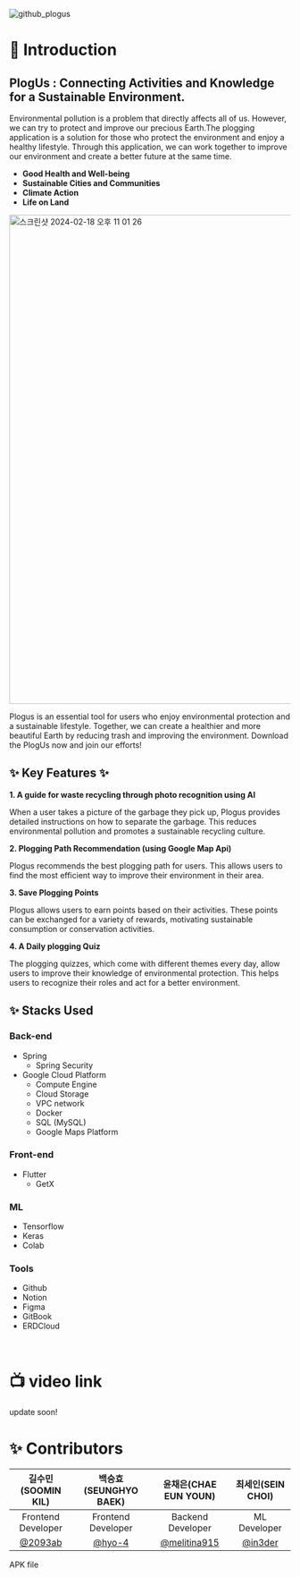 
![github_plogus](https://github.com/plog-us/plog-us-FE/assets/70904075/4f1a448b-06a7-4d2e-8f68-c6cbad06ccab)




# **💬 Introduction**


## PlogUs : Connecting Activities and Knowledge for a Sustainable Environment.

Environmental pollution is a problem that directly affects all of us. However, we can try to protect and improve our precious Earth.The plogging application is a solution for those who protect the environment and enjoy a healthy lifestyle. Through this application, we can work together to improve our environment and create a better future at the same time.

- **Good Health and Well-being**
- **Sustainable Cities and Communities**
- **Climate Action**
- **Life on Land**

<img width="875" alt="스크린샷 2024-02-18 오후 11 01 26" src="https://github.com/plog-us/plog-us-FE/assets/70904075/355084b5-3442-47eb-92f6-d5895a140304">


Plogus is an essential tool for users who enjoy environmental protection and a sustainable lifestyle. Together, we can create a healthier and more beautiful Earth by reducing trash and improving the environment. Download the PlogUs now and join our efforts!

## ✨ Key Features ✨

**1. A guide for waste recycling through photo recognition using AI**

When a user takes a picture of the garbage they pick up, Plogus provides detailed instructions on how to separate the garbage. This reduces environmental pollution and promotes a sustainable recycling culture.

**2. Plogging Path Recommendation (using Google Map Api)**

Plogus recommends the best plogging path for users. This allows users to find the most efficient way to improve their environment in their area. 

**3. Save Plogging Points**

Plogus allows users to earn points based on their activities. These points can be exchanged for a variety of rewards, motivating sustainable consumption or conservation activities.

**4. A Daily plogging Quiz**

The plogging quizzes, which come with different themes every day, allow users to improve their knowledge of environmental protection. This helps users to recognize their roles and act for a better environment.


## ✨ Stacks Used
### Back-end
- Spring
    - Spring Security
- Google Cloud Platform
    - Compute Engine
    - Cloud Storage
    - VPC network
    - Docker    
    - SQL (MySQL)
    - Google Maps Platform

### Front-end
- Flutter
    - GetX

### ML
- Tensorflow
- Keras
- Colab

### Tools
- Github
- Notion
- Figma
- GitBook
- ERDCloud


</br>


# 📺  video link


update soon!

# **✨ Contributors** 

| 길수민(SOOMIN KIL) | 백승효(SEUNGHYO BAEK) | 윤채은(CHAE EUN YOUN) | 최세인(SEIN CHOI) |
|:--------:| :--------: | :--------: | :--------: | 
| Frontend Developer | Frontend Developer |  Backend Developer | ML Developer |
| [@2093ab](https://github.com/2093ab) | [@hyo-4](https://github.com/hyo-4) |  [@melitina915](https://github.com/melitina915) | [@in3der](https://github.com/in3der) |


APK file
